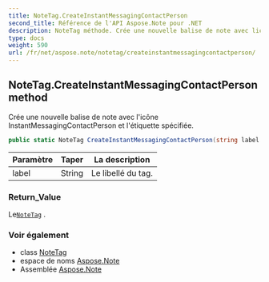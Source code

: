 ```yaml
---
title: NoteTag.CreateInstantMessagingContactPerson
second_title: Référence de l'API Aspose.Note pour .NET
description: NoteTag méthode. Crée une nouvelle balise de note avec licône InstantMessagingContactPerson et létiquette spécifiée.
type: docs
weight: 590
url: /fr/net/aspose.note/notetag/createinstantmessagingcontactperson/
---
```

## NoteTag.CreateInstantMessagingContactPerson method

Crée une nouvelle balise de note avec l'icône InstantMessagingContactPerson et l'étiquette spécifiée.

```csharp
public static NoteTag CreateInstantMessagingContactPerson(string label = "")
```

| Paramètre | Taper | La description |
| --- | --- | --- |
| label | String | Le libellé du tag. |

### Return_Value

Le[`NoteTag`](../) .

### Voir également

* class [NoteTag](../)
* espace de noms [Aspose.Note](../../notetag/)
* Assemblée [Aspose.Note](../../../)


